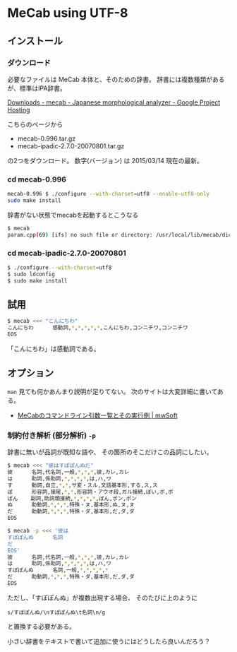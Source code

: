 # MeCab using UTF-8

## インストール

### ダウンロード

必要なファイルは MeCab 本体と、そのための辞書。
辞書には複数種類があるが、標準はIPA辞書。

[Downloads - mecab - Japanese morphological analyzer - Google Project Hosting](https://code.google.com/p/mecab/downloads/list)

こちらのページから

- mecab-0.996.tar.gz
- mecab-ipadic-2.7.0-20070801.tar.gz

の2つをダウンロード。
数字(バージョン) は 2015/03/14 現在の最新。

### cd mecab-0.996

```bash
mecab-0.996 $ ./configure --with-charset=utf8 --enable-utf8-only
sudo make install
```

辞書がない状態でmecabを起動するとこうなる
```bash
$ mecab
param.cpp(69) [ifs] no such file or directory: /usr/local/lib/mecab/dic/ipadic/dicrc
```

### cd mecab-ipadic-2.7.0-20070801

```bash
$ ./configure --with-charset=utf8
$ sudo ldconfig
$ sudo make install
```

## 試用

```bash
$ mecab <<< "こんにちわ"
こんにちわ      感動詞,*,*,*,*,*,こんにちわ,コンニチワ,コンニチワ
EOS
```

「こんにちわ」は感動詞である。

## オプション

`man` 見ても何かあんまり説明が足りてない。
次のサイトは大変詳細に書いてある。

- [MeCabのコマンドライン引数一覧とその実行例 | mwSoft](http://www.mwsoft.jp/programming/munou/mecab_command.html)

### 制約付き解析 (部分解析) `-p`

辞書に無いが品詞が既知な語や、
その箇所のそこだけこの品詞にしたい。

```bash
$ mecab <<< "彼はすぽぽんぬだ"
彼      名詞,代名詞,一般,*,*,*,彼,カレ,カレ
は      助詞,係助詞,*,*,*,*,は,ハ,ワ
す      動詞,自立,*,*,サ変・スル,文語基本形,する,ス,ス
ぽ      形容詞,接尾,*,*,形容詞・アウオ段,ガル接続,ぽい,ポ,ポ
ぽん    副詞,助詞類接続,*,*,*,*,ぽん,ポン,ポン
ぬ      助動詞,*,*,*,特殊・ヌ,基本形,ぬ,ヌ,ヌ
だ      助動詞,*,*,*,特殊・ダ,基本形,だ,ダ,ダ
EOS
```

```bash
$ mecab -p <<< '彼は
すぽぽんぬ      名詞
だ
EOS'
彼      名詞,代名詞,一般,*,*,*,彼,カレ,カレ
は      助詞,係助詞,*,*,*,*,は,ハ,ワ
すぽぽんぬ      名詞,一般,*,*,*,*,*
だ      助動詞,*,*,*,特殊・ダ,基本形,だ,ダ,ダ
EOS
```

ただし、「すぽぽんぬ」が複数出現する場合、
そのたびに上のように

`s/すぽぽんぬ/\nすぽぽんぬ\t名詞\n/g`

と置換する必要がある。

小さい辞書をテキストで書いて追加に使うにはどうしたら良いんだろう？
